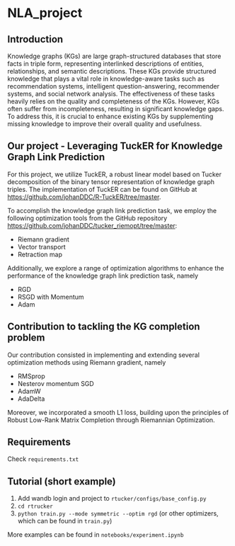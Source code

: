 # NLA_project

## Introduction 

Knowledge graphs (KGs) are large graph-structured databases that store facts in triple form, representing interlinked descriptions of entities, relationships, and semantic descriptions. These KGs provide structured knowledge that plays a vital role in knowledge-aware tasks such as recommendation systems, intelligent question-answering, recommender systems, and social network analysis. The effectiveness of these tasks heavily relies on the quality and completeness of the KGs. However, KGs often suffer from incompleteness, resulting in significant knowledge gaps. To address this, it is crucial to enhance existing KGs by supplementing missing knowledge to improve their overall quality and usefulness.

## Our project - Leveraging TuckER for Knowledge Graph Link Prediction

For this project, we utilize TuckER, a robust linear model based on Tucker decomposition of the binary tensor representation of knowledge graph triples. The implementation of TuckER can be found on GitHub at https://github.com/johanDDC/R-TuckER/tree/master. 

To accomplish the knowledge graph link prediction task, we employ the following optimization tools from the GitHub repository https://github.com/johanDDC/tucker_riemopt/tree/master:

- Riemann gradient
- Vector transport
- Retraction map

Additionally, we explore a range of optimization algorithms to enhance the performance of the knowledge graph link prediction task, namely 

- RGD
- RSGD with Momentum
- Adam

## Contribution to tackling the KG completion problem

Our contribution consisted in implementing and extending several optimization methods using Riemann gradient, namely

- RMSprop
- Nesterov momentum SGD
- AdamW
- AdaDelta

Moreover, we incorporated a smooth L1 loss, building upon the principles of Robust Low-Rank Matrix Completion through Riemannian Optimization. 


## Requirements 
Check `requirements.txt`

## Tutorial (short example)
1. Add wandb login and project to `rtucker/configs/base_config.py`
2. `cd rtrucker`
3. `python train.py --mode symmetric --optim rgd` (or other optimizers, which can be found in `train.py`)

More examples can be found in `notebooks/experiment.ipynb`
